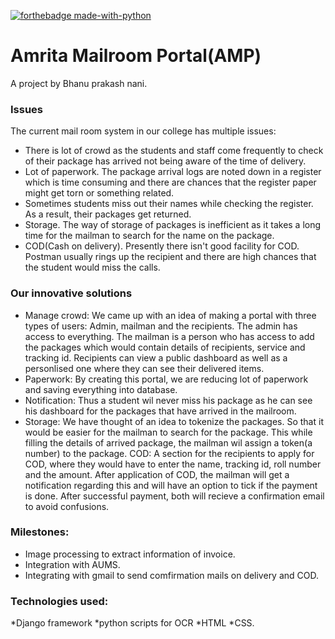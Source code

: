 [![forthebadge made-with-python](http://ForTheBadge.com/images/badges/made-with-python.svg)](https://www.python.org/)

# Amrita Mailroom Portal(AMP)
A project by Bhanu prakash nani.

### Issues
The current mail room system in our college has multiple issues:
* There is lot of crowd as the students and staff come frequently to check of their package has arrived not being aware of the time of delivery.
* Lot of paperwork. The package arrival logs are noted down in a register which is time consuming and there are chances that the register paper might get torn or something related.
* Sometimes students miss out their names while checking the register. As a result, their packages get returned.
* Storage. The way of storage of packages is inefficient as it takes a long time for the mailman to search for the name on the package. 
* COD(Cash on delivery). Presently there isn't good facility for COD. Postman usually rings up the recipient and there are high chances that the student would miss the calls.

### Our innovative solutions
* Manage crowd: We came up with an idea of making a portal with three types of users: Admin, mailman and the recipients. The admin has access to everything. The mailman is a person who has access to add the packages which would contain details of recipients, service and tracking id. Recipients can view a public dashboard as well as a personlised one where they can see their delivered items.
* Paperwork: By creating this portal, we are reducing lot of paperwork and saving everything into database.
* Notification: Thus a student wil never miss his package as he can see his dashboard for the packages that have arrived in the mailroom.
* Storage: We have thought of an idea to tokenize the packages. So that it would be easier for the mailman to search for the package. This while filling the details of arrived package, the mailman wil assign a token(a number) to the package.
COD: A section for the recipients to apply for COD, where they would have to enter the name, tracking id, roll number and the amount. After application of COD, the mailman will get a notification regarding this and will have an option to tick if the payment is done. After successful payment, both will recieve a confirmation email to avoid confusions.


### Milestones:
* Image processing to extract information of invoice.
* Integration with AUMS.
* Integrating with gmail to send comfirmation mails on delivery and COD.

### Technologies used:
*Django framework
*python scripts for OCR
*HTML
*CSS.
